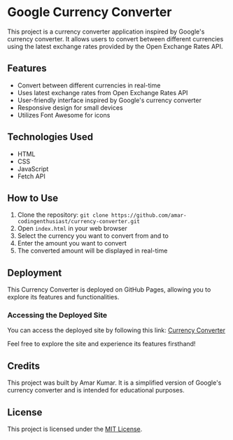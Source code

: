 # Google Currency Converter

This project is a currency converter application inspired by Google's currency converter. It allows users to convert between different currencies using the latest exchange rates provided by the Open Exchange Rates API.

## Features

- Convert between different currencies in real-time
- Uses latest exchange rates from Open Exchange Rates API
- User-friendly interface inspired by Google's currency converter
- Responsive design for small devices
- Utilizes Font Awesome for icons

## Technologies Used

- HTML
- CSS
- JavaScript
- Fetch API

## How to Use

1. Clone the repository: `git clone https://github.com/amar-codingenthusiast/currency-converter.git`
2. Open `index.html` in your web browser
3. Select the currency you want to convert from and to
4. Enter the amount you want to convert
5. The converted amount will be displayed in real-time

## Deployment

This Currency Converter is deployed on GitHub Pages, allowing you to explore its features and functionalities.

### Accessing the Deployed Site

You can access the deployed site by following this link: [Currency Converter](https://amar-codingenthusiast.github.io/currency-converter)

Feel free to explore the site and experience its features firsthand!

## Credits

This project was built by Amar Kumar. It is a simplified version of Google's currency converter and is intended for educational purposes.

## License

This project is licensed under the [MIT License](LICENSE).
